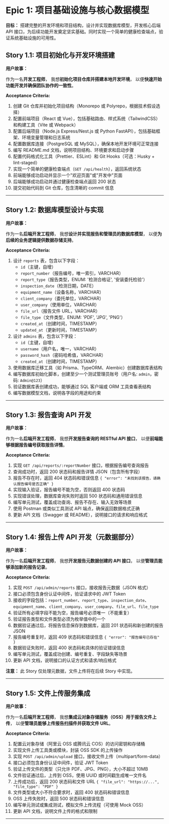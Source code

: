 # Epic 1: 项目基础设施与核心数据模型

**目标：** 搭建完整的开发环境和项目结构，设计并实现数据库模型，开发核心后端 API 接口，为后续功能开发奠定坚实基础。同时实现一个简单的健康检查端点，验证系统基础设施的可用性。

## Story 1.1: 项目初始化与开发环境搭建

**用户故事：**

作为一名**开发工程师**，
我想**初始化项目仓库并搭建本地开发环境**，
以便**快速开始功能开发并确保团队协作的一致性**。

**Acceptance Criteria:**

1. 创建 Git 仓库并初始化项目结构（Monorepo 或 Polyrepo，根据技术假设选择）
2. 配置前端项目（React 或 Vue），包括基础路由、样式系统（TailwindCSS）和构建工具（Vite 或 Webpack）
3. 配置后端项目（Node.js Express/Nest.js 或 Python FastAPI），包括基础框架、环境变量管理和日志系统
4. 配置数据库连接（PostgreSQL 或 MySQL），确保本地开发环境可正常连接
5. 编写 README.md 文档，说明项目结构、环境要求和启动步骤
6. 配置代码格式化工具（Prettier、ESLint）和 Git Hooks（可选：Husky + lint-staged）
7. 实现一个简单的健康检查端点（`GET /api/health`），返回系统状态
8. 前端能够成功启动并显示一个"欢迎页面"或"开发中"页面
9. 后端能够成功启动并通过健康检查端点返回 200 状态
10. 提交初始代码到 Git 仓库，包含清晰的 commit 信息

---

## Story 1.2: 数据库模型设计与实现

**用户故事：**

作为一名**后端开发工程师**，
我想**设计并实现报告和管理员的数据库模型**，
以便**为后续的业务逻辑提供数据存储支持**。

**Acceptance Criteria:**

1. 设计 `reports` 表，包含以下字段：
   - `id`（主键，自增）
   - `report_number`（报告编号，唯一索引，VARCHAR）
   - `report_type`（报告类型，ENUM: '检测合格证', '安装委托检验'）
   - `inspection_date`（检测日期，DATE）
   - `equipment_name`（设备名称，VARCHAR）
   - `client_company`（委托单位，VARCHAR）
   - `user_company`（使用单位，VARCHAR）
   - `file_url`（报告文件 URL，VARCHAR）
   - `file_type`（文件类型，ENUM: 'PDF', 'JPG', 'PNG'）
   - `created_at`（创建时间，TIMESTAMP）
   - `updated_at`（更新时间，TIMESTAMP）
2. 设计 `admins` 表，包含以下字段：
   - `id`（主键，自增）
   - `username`（用户名，唯一，VARCHAR）
   - `password_hash`（密码哈希值，VARCHAR）
   - `created_at`（创建时间，TIMESTAMP）
3. 使用数据库迁移工具（如 Prisma、TypeORM、Alembic）创建数据库表结构
4. 编写数据库初始化脚本，创建至少一个测试管理员账号（用户名: `admin`，密码: `Admin@123`）
5. 验证数据库表创建成功，能够通过 SQL 客户端或 ORM 工具查看表结构
6. 编写数据模型文档，说明各字段的用途和约束

---

## Story 1.3: 报告查询 API 开发

**用户故事：**

作为一名**后端开发工程师**，
我想**开发报告查询的 RESTful API 接口**，
以便**前端能够根据报告编号获取报告详情**。

**Acceptance Criteria:**

1. 实现 `GET /api/reports/:reportNumber` 接口，根据报告编号查询报告
2. 查询成功时，返回 200 状态码和报告详情 JSON（包含所有字段）
3. 报告不存在时，返回 404 状态码和错误信息 `{ "error": "未找到该报告，请确认报告编号是否正确" }`
4. 实现输入验证，报告编号不能为空，否则返回 400 状态码
5. 实现错误处理，数据库查询失败时返回 500 状态码和通用错误信息
6. 编写单元测试，覆盖成功查询、报告不存在、输入无效等场景
7. 使用 Postman 或类似工具测试 API 端点，确保返回数据格式正确
8. 更新 API 文档（Swagger 或 README），说明接口的请求和响应格式

---

## Story 1.4: 报告上传 API 开发（元数据部分）

**用户故事：**

作为一名**后端开发工程师**，
我想**开发报告元数据创建的 API 接口**，
以便**管理员能够添加新的报告记录**。

**Acceptance Criteria:**

1. 实现 `POST /api/admin/reports` 接口，接收报告元数据（JSON 格式）
2. 接口必须包含身份认证中间件，验证请求中的 JWT Token
3. 接收的字段包括：`report_number`、`report_type`、`inspection_date`、`equipment_name`、`client_company`、`user_company`、`file_url`、`file_type`
4. 验证所有必填字段不能为空，报告编号必须唯一（不能重复）
5. 验证报告类型和文件类型必须为枚举值中的一个
6. 数据验证通过后，将报告信息保存到数据库，返回 201 状态码和新创建的报告 JSON
7. 报告编号重复时，返回 409 状态码和错误信息 `{ "error": "报告编号已存在" }`
8. 数据验证失败时，返回 400 状态码和具体的验证错误信息
9. 编写单元测试，覆盖成功创建、编号重复、字段缺失等场景
10. 更新 API 文档，说明接口的认证方式和请求/响应格式

**注意：** 此 Story 仅处理元数据，文件上传将在后续 Story 中实现。

---

## Story 1.5: 文件上传服务集成

**用户故事：**

作为一名**后端开发工程师**，
我想**集成云对象存储服务（OSS）用于报告文件上传**，
以便**管理员能够上传报告扫描件并获取文件 URL**。

**Acceptance Criteria:**

1. 配置云对象存储（阿里云 OSS 或腾讯云 COS）的访问密钥和存储桶
2. 实现文件上传工具类或模块，封装 OSS SDK 的上传操作
3. 实现 `POST /api/admin/upload` 接口，接收文件上传（multipart/form-data）
4. 接口必须包含身份认证中间件，验证 JWT Token
5. 验证上传文件的类型（只允许 PDF、JPG、PNG），大小不超过 10MB
6. 文件验证通过后，上传到 OSS，使用 UUID 或时间戳生成唯一文件名
7. 上传成功后，返回 200 状态码和文件 URL `{ "file_url": "https://...", "file_type": "PDF" }`
8. 文件类型或大小不符合要求时，返回 400 状态码和错误信息
9. OSS 上传失败时，返回 500 状态码和错误信息
10. 编写单元测试或集成测试，模拟文件上传流程（可使用 Mock OSS）
11. 更新 API 文档，说明文件上传的格式和限制

---
